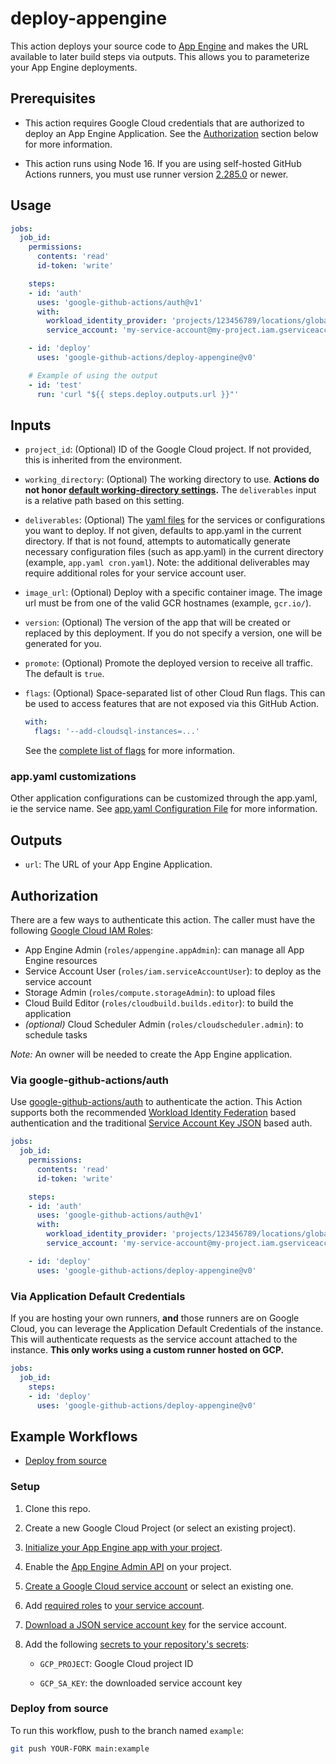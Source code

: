 # deploy-appengine

This action deploys your source code to [App Engine][gae] and makes the URL
available to later build steps via outputs. This allows you to parameterize your
App Engine deployments.

## Prerequisites

-   This action requires Google Cloud credentials that are authorized to deploy
    an App Engine Application. See the [Authorization](#authorization) section
    below for more information.

-   This action runs using Node 16. If you are using self-hosted GitHub Actions
    runners, you must use runner version [2.285.0](https://github.com/actions/virtual-environments)
    or newer.

## Usage

```yaml
jobs:
  job_id:
    permissions:
      contents: 'read'
      id-token: 'write'

    steps:
    - id: 'auth'
      uses: 'google-github-actions/auth@v1'
      with:
        workload_identity_provider: 'projects/123456789/locations/global/workloadIdentityPools/my-pool/providers/my-provider'
        service_account: 'my-service-account@my-project.iam.gserviceaccount.com'

    - id: 'deploy'
      uses: 'google-github-actions/deploy-appengine@v0'

    # Example of using the output
    - id: 'test'
      run: 'curl "${{ steps.deploy.outputs.url }}"'
```

## Inputs

-   `project_id`: (Optional) ID of the Google Cloud project. If not provided,
    this is inherited from the environment.

-   `working_directory`: (Optional) The working directory to use. **Actions do
    not honor [default working-directory
    settings](https://docs.github.com/en/actions/reference/workflow-syntax-for-github-actions#defaultsrun).**
    The `deliverables` input is a relative path based on this setting.

-   `deliverables`: (Optional) The [yaml
    files](https://cloud.google.com/appengine/docs/standard/nodejs/configuration-files#optional_configuration_files)
    for the services or configurations you want to deploy. If not given,
    defaults to app.yaml in the current directory. If that is not found,
    attempts to automatically generate necessary configuration files (such as
    app.yaml) in the current directory (example, `app.yaml cron.yaml`). Note:
    the additional deliverables may require additional roles for your service
    account user.

-   `image_url`: (Optional) Deploy with a specific container image. The image
    url must be from one of the valid GCR hostnames (example, `gcr.io/`).

-   `version`: (Optional) The version of the app that will be created or
    replaced by this deployment. If you do not specify a version, one will be
    generated for you.

-   `promote`: (Optional) Promote the deployed version to receive all traffic.
    The default is `true`.

-   `flags`: (Optional) Space-separated list of other Cloud Run flags. This can
    be used to access features that are not exposed via this GitHub Action.

    ```yaml
    with:
      flags: '--add-cloudsql-instances=...'
    ```

    See the [complete list of flags](https://cloud.google.com/sdk/gcloud/reference/run/deploy#FLAGS) for more information.

### app.yaml customizations

Other application configurations can be customized through the app.yaml, ie the
service name. See [app.yaml Configuration File](https://cloud.google.com/appengine/docs/standard/nodejs/config/appref)
for more information.

## Outputs

- `url`: The URL of your App Engine Application.

## Authorization

There are a few ways to authenticate this action. The caller must have the following [Google Cloud IAM Roles](https://cloud.google.com/appengine/docs/standard/python/roles#predefined_roles):

-   App Engine Admin (`roles/appengine.appAdmin`): can manage all App Engine
    resources
-   Service Account User (`roles/iam.serviceAccountUser`): to deploy as the
    service account
-   Storage Admin (`roles/compute.storageAdmin`): to upload files
-   Cloud Build Editor (`roles/cloudbuild.builds.editor`): to build the
    application
-   _(optional)_ Cloud Scheduler Admin (`roles/cloudscheduler.admin`): to
    schedule tasks

*Note:* An owner will be needed to create the App Engine application.

### Via google-github-actions/auth

Use [google-github-actions/auth](https://github.com/google-github-actions/auth) to authenticate the action. This Action supports both the recommended [Workload Identity Federation][wif] based authentication and the traditional [Service Account Key JSON][sa] based auth.

```yaml
jobs:
  job_id:
    permissions:
      contents: 'read'
      id-token: 'write'

    steps:
    - id: 'auth'
      uses: 'google-github-actions/auth@v1'
      with:
        workload_identity_provider: 'projects/123456789/locations/global/workloadIdentityPools/my-pool/providers/my-provider'
        service_account: 'my-service-account@my-project.iam.gserviceaccount.com'

    - id: 'deploy'
      uses: 'google-github-actions/deploy-appengine@v0'
```

### Via Application Default Credentials

If you are hosting your own runners, **and** those runners are on Google Cloud,
you can leverage the Application Default Credentials of the instance. This will
authenticate requests as the service account attached to the instance. **This
only works using a custom runner hosted on GCP.**

```yaml
jobs:
  job_id:
    steps:
    - id: 'deploy'
      uses: 'google-github-actions/deploy-appengine@v0'
```

## Example Workflows

* [Deploy from source](#deploy-from-source)

### Setup

1.  Clone this repo.

1.  Create a new Google Cloud Project (or select an existing project).

1.  [Initialize your App Engine app with your project][app-engine-nodejs-docs].

1.  Enable the [App Engine Admin API][app-engine-admin-api] on your project.

1.  [Create a Google Cloud service account][sa] or select an existing one.

1.  Add [required roles](#authorization) to [your service account][roles].

1.  [Download a JSON service account key][create-key] for the service account.

1.  Add the following [secrets to your repository's secrets][gh-secret]:

    - `GCP_PROJECT`: Google Cloud project ID

    - `GCP_SA_KEY`: the downloaded service account key

### Deploy from source

To run this workflow, push to the branch named `example`:

```sh
git push YOUR-FORK main:example
```

[gae]: https://cloud.google.com/appengine
[sm]: https://cloud.google.com/secret-manager
[sa]: https://cloud.google.com/iam/docs/creating-managing-service-accounts
[wif]: https://cloud.google.com/iam/docs/workload-identity-federation
[gh-runners]: https://help.github.com/en/actions/hosting-your-own-runners/about-self-hosted-runners
[gh-secret]: https://help.github.com/en/actions/configuring-and-managing-workflows/creating-and-storing-encrypted-secrets
[setup-gcloud]: https://github.com/google-github-actions/setup-gcloud/
[roles]: https://cloud.google.com/iam/docs/granting-roles-to-service-accounts#granting_access_to_a_service_account_for_a_resource
[create-key]: https://cloud.google.com/iam/docs/creating-managing-service-account-keys
[app-engine-admin-api]: https://console.cloud.google.com/apis/api/appengine.googleapis.com/overview
[app-engine-nodejs-docs]: https://cloud.google.com/appengine/docs/standard/nodejs/console#console
